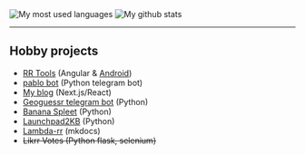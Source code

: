 


<picture>
  <img alt="My most used languages" src="https://github-readme-stats.vercel.app/api/top-langs?username=pbl0&hide=hack,tsql,php,swift,ruby&layout=compact&langs_count=8&theme=github_dark">
</picture>
<picture>
  <img alt="My github stats" src="https://github-readme-stats.vercel.app/api?username=pbl0&theme=github_dark&show_icons=true&count_private=true">
</picture>


* * *

## Hobby projects
- [RR Tools](https://rr-tools.eu) (Angular & [Android](https://play.google.com/store/apps/details?id=eu.rrtools.app))
- [pablo bot](https://t.me/rrpablobot) (Python telegram bot)
- [My blog](https://www.pablob.eu/) (Next.js/React)
- [Geoguessr telegram bot](https://www.pablob.eu/posts/geoguessr-random-bot) (Python)
- [Banana Spleet](https://github.com/pbl0/banana_spleet) (Python)
- [Launchpad2KB](https://github.com/pbl0/Laundpad2KB) (Python)
- [Lambda-rr](https://pbl0.github.io/lambda-rr/) (mkdocs)
- ~~Likrr Votes (Python flask, selenium)~~ 
